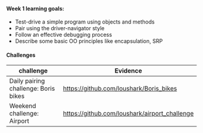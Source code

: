 #### Week 1 learning goals:

- Test-drive a simple program using objects and methods
- Pair using the driver-navigator style
- Follow an effective debugging process
- Describe some basic OO principles like encapsulation, SRP

#### Challenges

| challenge                            | Evidence                                        |
| -------------------------------------|-------------------------------------------------|
| Daily pairing challenge: Boris bikes | https://github.com/loushark/Boris_bikes      |
| Weekend challenge: Airport           | https://github.com/loushark/airport_challenge  |


